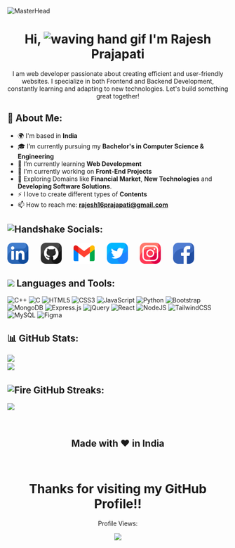 ![MasterHead](https://firebasestorage.googleapis.com/v0/b/flexi-coding.appspot.com/o/dempgi7-520f8d5f-63d4-4453-8822-dbc149ae27f8.gif?alt=media&token=91c0c7b2-93c3-4029-b011-1a8703c5730d)
<h1 align="center"> Hi, <a href="#"><a/><img src="https://user-images.githubusercontent.com/72663882/171687151-bb31c996-c9d2-49c8-b593-734946893b23.gif" alt="waving hand gif" aria-hidden="true" width="40" /> I'm Rajesh Prajapati </h1>

<p align="center">
  I am web developer passionate about creating efficient and user-friendly websites. I specialize in both Frontend and Backend Development, constantly learning and adapting to new technologies. Let's build something great together!
</p>

<!-- About Section starts here -->
## 💫 About Me:
- 🌍 I'm based in **India**
- 🎓 I’m currently pursuing my **Bachelor's in Computer Science & Engineering**
- 🌱 I’m currently learning **Web Development**
- 🚀 I'm currently working on **Front-End Projects**
- 💸 Exploring Domains like **Financial Market**, **New Technologies** and **Developing Software Solutions**.
- ⚡ I love to create different types of **Contents**
- 📫 How to reach me: **rajesh16prajapati@gmail.com**

## <img src="https://user-images.githubusercontent.com/74038190/216112957-034e1f8b-5468-4857-8512-9cd2bac35bb6.png" alt="Handshake" width="30" /> Socials:

<!-- Social icons section -->
<p>
  <a href="https://www.linkedin.com/in/rajesh-prajapati-766807254/"><img width="48px" alt="LinkedIN" title="LinkedIN" src="./assets/linkedin.png"></a>
  &#8287;&#8287;&#8287;&#8287;&#8287;
  <a href="https://github.com/Raajesh3108"><img width="48px" alt="Github" title="Github" src="./assets/github.png"></a>
  &#8287;&#8287;&#8287;&#8287;&#8287;
  <a href="mailto:rajesh16prajapati@gmail.com"><img width="48px" alt="Gmail" title="Gmail" src="./assets/gmail.png"></a>
  &#8287;&#8287;&#8287;&#8287;&#8287;
  <a href="https://twitter.com/MyselfRaajesh"><img width="48px" alt="Twitter" title="Twitter" src="./assets/twitter.png"></a>
  &#8287;&#8287;&#8287;&#8287;&#8287;
  <a href="https://www.instagram.com/__raajesh_/?hl=en"><img  width="48px" alt="Instagram" title="Instagram" src="./assets/instagram.png"></a>
  &#8287;&#8287;&#8287;&#8287;&#8287;
  <a href="https://facebook.com/rajeshprajapati"><img width="48px" alt="Facebook" title="Facebook" src="./assets/facebook.png"></a>
  &#8287;&#8287;&#8287;&#8287;&#8287;
</p>

## <img src='https://user-images.githubusercontent.com/74038190/206662607-d9e7591e-bbf9-42f9-9386-29efc927bc16.gif' width="30"> Languages and Tools:
![C++](https://img.shields.io/badge/c++-%2300599C.svg?style=for-the-badge&logo=c%2B%2B&logoColor=white)
![C](https://img.shields.io/badge/C-00599C?style=for-the-badge&logo=c&logoColor=white)
![HTML5](https://img.shields.io/badge/html5-%23E34F26.svg?style=for-the-badge&logo=html5&logoColor=white)
![CSS3](https://img.shields.io/badge/css3-%231572B6.svg?style=for-the-badge&logo=css3&logoColor=white)
![JavaScript](https://img.shields.io/badge/javascript-%23323330.svg?style=for-the-badge&logo=javascript&logoColor=%23F7DF1E)
![Python](https://img.shields.io/badge/python-3670A0?style=for-the-badge&logo=python&logoColor=ffdd54)
![Bootstrap](https://img.shields.io/badge/bootstrap-%23563D7C.svg?style=for-the-badge&logo=bootstrap&logoColor=white)
![MongoDB](https://img.shields.io/badge/MongoDB-%234ea94b.svg?style=for-the-badge&logo=mongodb&logoColor=white)
![Express.js](https://img.shields.io/badge/express.js-%23404d59.svg?style=for-the-badge&logo=express&logoColor=%2361DAFB)
![jQuery](https://img.shields.io/badge/jquery-%230769AD.svg?style=for-the-badge&logo=jquery&logoColor=white)
![React](https://img.shields.io/badge/react-%2320232a.svg?style=for-the-badge&logo=react&logoColor=%2361DAFB)
![NodeJS](https://img.shields.io/badge/node.js-6DA55F?style=for-the-badge&logo=node.js&logoColor=white)
![TailwindCSS](https://img.shields.io/badge/tailwindcss-%2338B2AC.svg?style=for-the-badge&logo=tailwind-css&logoColor=white)
![MySQL](https://img.shields.io/badge/mysql-%2300f.svg?style=for-the-badge&logo=mysql&logoColor=white)
![Figma](https://img.shields.io/badge/figma-%23F24E1E.svg?style=for-the-badge&logo=figma&logoColor=white)

## 📊 GitHub Stats:
![](https://github-readme-stats.vercel.app/api?username=raajesh3108&theme=dark&hide_border=false&include_all_commits=true&count_private=true)<br/>
![](https://github-readme-stats.vercel.app/api/top-langs/?username=raajesh3108&theme=dark&hide_border=false&include_all_commits=true&count_private=true&layout=compact)

## <img src="https://user-images.githubusercontent.com/74038190/216122041-518ac897-8d92-4c6b-9b3f-ca01dcaf38ee.png" alt="Fire" width="30" /> GitHub Streaks:
![](https://github-readme-streak-stats.herokuapp.com?user=raajesh3108&theme=dark&border_radius=7)

<br>
  <h2 align="center"> Made with ❤️ in India </h2>
<br>

<h1 align="center"> Thanks for visiting my GitHub Profile!! </br>
</h1>
  <p align="center"> Profile Views: </p>
  <p align="center">
    <img src="https://profile-counter.glitch.me/raajesh3108/count.svg">
  </p>

